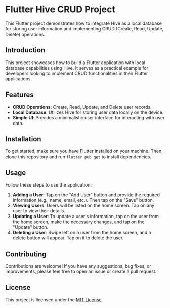 # Flutter Hive CRUD Project

This Flutter project demonstrates how to integrate Hive as a local database for storing user information and implementing CRUD (Create, Read, Update, Delete) operations.

## Introduction

This project showcases how to build a Flutter application with local database capabilities using Hive. It serves as a practical example for developers looking to implement CRUD functionalities in their Flutter applications.

## Features

- **CRUD Operations**: Create, Read, Update, and Delete user records.
- **Local Database**: Utilizes Hive for storing user data locally on the device.
- **Simple UI**: Provides a minimalistic user interface for interacting with user data.

## Installation

To get started, make sure you have Flutter installed on your machine. Then, clone this repository and run `flutter pub get` to install dependencies.

## Usage

Follow these steps to use the application:

1. **Adding a User**: Tap on the "Add User" button and provide the required information (e.g., name, email, etc.). Then tap on the "Save" button.
2. **Viewing Users**: Users will be listed on the home screen. Tap on any user to view their details.
3. **Updating a User**: To update a user's information, tap on the user from the home screen, make the necessary changes, and tap on the "Update" button.
4. **Deleting a User**: Swipe left on a user from the home screen, and a delete button will appear. Tap on it to delete the user.

## Contributing

Contributions are welcome! If you have any suggestions, bug fixes, or improvements, please feel free to open an issue or create a pull request.

## License

This project is licensed under the [MIT License](LICENSE).
